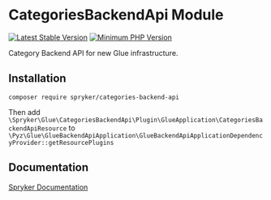 # CategoriesBackendApi Module
[![Latest Stable Version](https://poser.pugx.org/spryker/categories-backend-api/v/stable.svg)](https://packagist.org/packages/spryker/categories-backend-api)
[![Minimum PHP Version](https://img.shields.io/badge/php-%3E%3D%208.1-8892BF.svg)](https://php.net/)

Category Backend API for new Glue infrastructure.

## Installation

```
composer require spryker/categories-backend-api
```

Then add `\Spryker\Glue\CategoriesBackendApi\Plugin\GlueApplication\CategoriesBackendApiResource` to `\Pyz\Glue\GlueBackendApiApplication\GlueBackendApiApplicationDependencyProvider::getResourcePlugins`

## Documentation

[Spryker Documentation](https://docs.spryker.com/)
